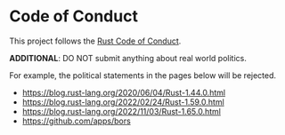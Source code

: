 # Code of Conduct

This project follows the [Rust Code of Conduct](https://www.rust-lang.org/policies/code-of-conduct).

**ADDITIONAL**: DO NOT submit anything about real world politics.

For example, the political statements in the pages below will be rejected.
+ <https://blog.rust-lang.org/2020/06/04/Rust-1.44.0.html>
+ <https://blog.rust-lang.org/2022/02/24/Rust-1.59.0.html>
+ <https://blog.rust-lang.org/2022/11/03/Rust-1.65.0.html>
+ <https://github.com/apps/bors>

